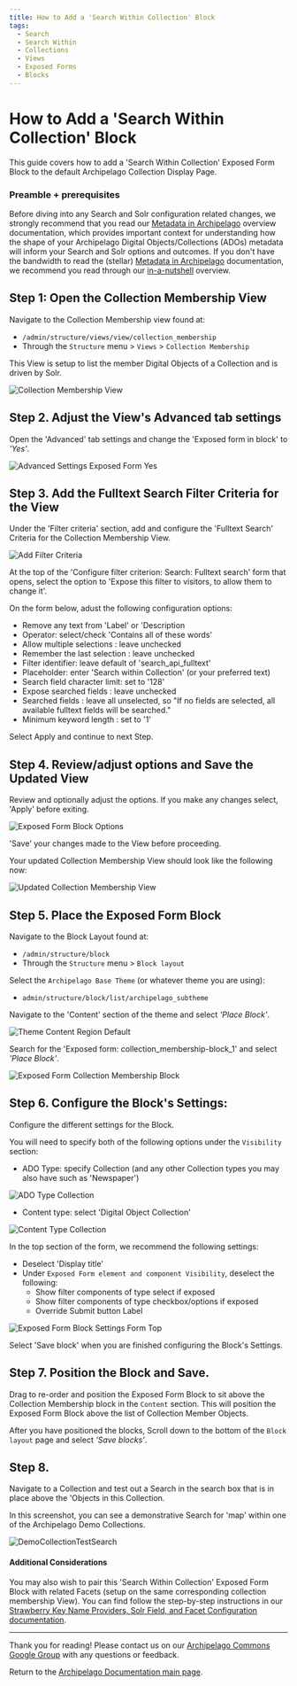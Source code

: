 ```yaml
---
title: How to Add a 'Search Within Collection' Block
tags:
  - Search
  - Search Within
  - Collections
  - Views
  - Exposed Forms
  - Blocks
---
```


#  How to Add a 'Search Within Collection' Block

This guide covers how to add a 'Search Within Collection' Exposed Form Block to the default Archipelago Collection Display Page. 

### Preamble + prerequisites 

Before diving into any Search and Solr configuration related changes, we strongly recommend that you read our [Metadata in Archipelago](metadatainarchipelago.md) overview documentation, which provides important context for understanding how the shape of your Archipelago Digital Objects/Collections (ADOs) metadata will inform your Search and Solr options and outcomes. If you don't have the bandwidth to read the (stellar) [Metadata in Archipelago](metadatainarchipelago.md) documentation, we recommend you read through our [in-a-nutshell](/search_solr_index/#in-a-nutshell-json-data-to-strawberry-keyname-providers-to-solr) overview.

## Step 1:  Open the Collection Membership View

Navigate to the Collection Membership view found at:

- `/admin/structure/views/view/collection_membership`
- Through the `Structure` menu > `Views` > `Collection Membership`

This View is setup to list the member Digital Objects of a Collection and is driven by Solr.

![Collection Membership View](images/CollectionMembershipView.png)

## Step 2. Adjust the View's Advanced tab settings

Open the 'Advanced' tab settings and change the 'Exposed form in block' to *'Yes'*.

![Advanced Settings Exposed Form Yes](images/AdvancedSettingsExposedFormYes.png)

## Step 3. Add the Fulltext Search Filter Criteria for the View

Under the 'Filter criteria' section, add and configure the 'Fulltext Search' Criteria for the Collection Membership View.

![Add Filter Criteria](images/addfiltercriteria.png)

At the top of the 'Configure filter criterion: Search: Fulltext search' form that opens, select the option to 'Expose this filter to visitors, to allow them to change it'.

On the form below, adust the following configuration options:

- Remove any text from 'Label' or 'Description
- Operator: select/check 'Contains all of these words'
- Allow multiple selections : leave unchecked
- Remember the last selection : leave unchecked
- Filter identifier: leave default of 'search_api_fulltext'
- Placeholder: enter 'Search within Collection' (or your preferred text)
- Search field character limit: set to '128'
- Expose searched fields : leave unchecked
- Searched fields : leave all unselected, so "If no fields are selected, all available fulltext fields will be searched."
- Minimum keyword length : set to '1'

Select Apply and continue to next Step.

## Step 4. Review/adjust options and Save the Updated View

Review and optionally adjust the options. If you make any changes select, 'Apply' before exiting.

![Exposed Form Block Options](images/ExposedFormBlockOptions.png)

'Save' your changes made to the View before proceeding.

Your updated Collection Membership View should look like the following now:

![Updated Collection Membership View](images/UpdatedCollectionMembershipView.png)

## Step 5. Place the Exposed Form Block

Navigate to the Block Layout found at:

- `/admin/structure/block`
- Through the `Structure` menu > `Block layout`

Select the `Archipelago Base Theme` (or whatever theme you are using):

- `admin/structure/block/list/archipelago_subtheme`

Navigate to the 'Content' section of the theme and select *'Place Block'*.

![Theme Content Region Default](images/ThemeContentRegionDefault.png)

Search for the 'Exposed form: collection_membership-block_1' and select *'Place Block'*.

![Exposed Form Collection Membership Block](images/ExposedFormCollectionMembershipBlock.png)

## Step 6. Configure the Block's Settings:

Configure the different settings for the Block. 

You will need to specify both of the following options under the `Visibility` section:

- ADO Type: specify Collection (and any other Collection types you may also have such as 'Newspaper')

![ADO Type Collection](images/ADOTypeCollection.png)

- Content type: select 'Digital Object Collection'

![Content Type Collection](images/ContentTypeCollection.png)

In the top section of the form, we recommend the following settings:

- Deselect 'Display title'
- Under `Exposed Form element and component Visibility`, deselect the following:
    * Show filter components of type select if exposed
    * Show filter components of type checkbox/options if exposed
    * Override Submit button Label
    
![Exposed Form Block Settings Form Top](images/ExposedFormBlockSettingsFormTop.png)

Select 'Save block' when you are finished configuring the Block's Settings.

## Step 7. Position the Block and Save.

Drag to re-order and position the Exposed Form Block to sit above the Collection Membership block in the `Content` section. This will position the Exposed Form Block above the list of Collection Member Objects.

After you have positioned the blocks, Scroll down to the bottom of the `Block layout` page and select *'Save blocks'*.

## Step 8. 

Navigate to a Collection and test out a Search in the search box that is in place above the 'Objects in this Collection.

In this screenshot, you can see a demonstrative Search for 'map' within one of the Archipelago Demo Collections.

![DemoCollectionTestSearch](images/DemoCollectionTestSearch.png)

#### Additional Considerations

You may also wish to pair this 'Search Within Collection' Exposed Form Block with related Facets (setup on the same corresponding collection membership View). You can find follow the step-by-step instructions in our [Strawberry Key Name Providers, Solr Field, and Facet Configuration documentation](strawberry_key_name_providers.md).

___

Thank you for reading! Please contact us on our [Archipelago Commons Google Group](https://groups.google.com/forum/#!forum/archipelago-commons) with any questions or feedback.

Return to the [Archipelago Documentation main page](index.md).
